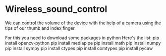 # Wireless_sound_control

We can control the volume of the device with the help of a camera using the tips of our thumb and index finger.

For this you need to download some packages in python
Here's the list:
pip install opencv-python
pip install mediapipe
pip install math
pip install numpy
pip install sympy
pip install ctypes
pip install comtypes 
pip install pycaw
